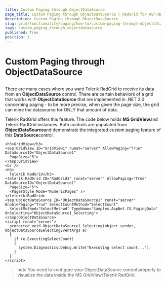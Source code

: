 ```yaml
---
title: Custom Paging through ObjectDataSource
page_title: Custom Paging through ObjectDataSource | RadGrid for ASP.NET AJAX Documentation
description: Custom Paging through ObjectDataSource
slug: grid/functionality/paging/how-to/custom-paging-through-objectdatasource
tags: custom,paging,through,objectdatasource
published: True
position: 1
---
```


# Custom Paging through ObjectDataSource



## 

There are many cases where you want Telerik RadGrid to receive its data from an **ObjectDataSource** control. There are certain behaviors of a grid that works with **ObjectDataSource** that are implemented in .NET 2.0 concerning paging - to be more precise, when given the page size, the grid can mine the datasource for ONLY that amount of data.

Telerik RadGrid offers this feature. The code below holds **MS GridView**and Telerik RadGrid instances. Both controls are populated from **ObjectDataSource**and demonstrate the integrated custom paging feature of this **DataSource**control.

````ASPNET
<h3>GridView</h3>
<asp:GridView ID="GridView1" runat="server" AllowPaging="True" DataSourceID="ObjectDataSource1"
  PageSize="5">
</asp:GridView>
<br />
<h3>
  Telerik RadGrid</h3>
<telerik:RadGrid ID="RadGrid1" runat="server" AllowPaging="True" DataSourceID="ObjectDataSource1"
  PageSize="5">
  <PagerStyle Mode="NumericPages" />
</telerik:RadGrid>
<asp:ObjectDataSource ID="ObjectDataSource1" runat="server" EnablePaging="True" SelectCountMethod="SelectCount"
  SelectMethod="SelectMethod" TypeName="Samples.AspNet.CS.PagingData" OnSelecting="ObjectDataSource1_Selecting">
</asp:ObjectDataSource>
<script runat="server">
  protected void ObjectDataSource1_Selecting(object sender, ObjectDataSourceSelectingEventArgs e)
  {
    if (e.ExecutingSelectCount)
    {
      System.Diagnostics.Debug.Write("Executing select count...");
    }
  }
</script>
````



>note You need to configure your ObjectDataSource control properly to visualize the data inside the MS GridView/Telerik RadGrid.
>

